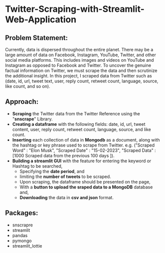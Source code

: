 # Twitter-Scraping-with-Streamlit-Web-Application

## Problem Statement: 
Currently, data is dispersed throughout the entire planet. There may be a large amount of data on Facebook, Instagram, YouTube, Twitter, and other social media platforms. This includes images and videos on YouTube and Instagram as opposed to Facebook and Twitter. To uncover the genuine factual information on Twitter, we must scrape the data and then scrutinize the additional insight. In this project, I scraped data from Twitter such as (date, id, url, tweet text, user, reply count, retweet count, language, source, like count, and so on).

## Approach: 
* **Scraping** the Twitter data from the Twitter Reference using the "**snscrape**" Library.
* **Creating a dataframe** with the following fields: date, id, url, tweet content, user, reply count, retweet count, language, source, and like count.
* **Inserting** each collection of data in **Mongodb** as a document, along with the hashtag or key phrase used to scrape from Twitter.
e.g. ("Scraped Word" : "Elon Musk", "Scraped Date" : "15-02-2023", "Scraped Data" : [1000 Scraped data from the previous 100 days ]).
* **Building a streamlit GUI** with the feature for entering the keyword or Hashtag to be searched, 
   * Specifying the **date period**, and 
   * limiting the **number of tweets** to be scraped. 
   * Upon scraping, the dataframe should be presented on the page, 
   * With a **button to upload the sraped data to a MongoDB** database and, 
   * **Downloading** the data in **csv and json** format.

## Packages:
* snscrapre
* streamlit
* pandas
* pymongo
* streamlit_lottie
